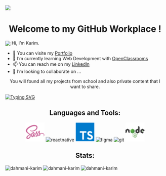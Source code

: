 <img src="[https://media.licdn.com/dms/image/D4E16AQGM9SfEdndsgg/profile-displaybackgroundimage-shrink_350_1400/0/1709553834207?e=1715212800&v=beta&t=R4IE37G8DdDXH3HLh9C_kfElA_FXP_qfObaxrjQ30y0]" />

<h1 align="center">Welcome to my GitHub Workplace !</h1>

<img align="center" src="https://raw.githubusercontent.com/MartinHeinz/MartinHeinz/master/wave.gif" width="30px"> Hi, I’m Karim.

- 👀 You can visite my [Portfolio](https://dahmani-karim.github.io)
- 🌱 I’m currently learning Web Development with [OpenClassrooms](https://openclassrooms.com)
- 📫 You can reach me on my [LinkedIn](https://www.linkedin.com/in/karimdahmani/)
- 💞️ I’m looking to collaborate on ...

 <p align="center">You will found all my projects from school and also private content that I want to share.</p>
 <a href="https://git.io/typing-svg"><img align="center" src="https://readme-typing-svg.herokuapp.com?font=&pause=1000&color=808080&width=768&lines=Feel+free+to+give+stars+or+forks.+💻+Sharing+is+caring+!+💞️" alt="Typing SVG" /></a>

<h2 align="center">Languages and Tools:</h2>
<p align="center">
 <img src="https://raw.githubusercontent.com/devicons/devicon/master/icons/sass/sass-original.svg" alt="sass" width="60" height="60"/>
 <img src="https://reactnative.dev/img/header_logo.svg" alt="reactnative" width="60" height="60"/>
 <img src="https://raw.githubusercontent.com/devicons/devicon/master/icons/typescript/typescript-original.svg" alt="typescript" width="60" height="60"/>
 <!--- <a href="https://www.cprogramming.com/" target="_blank" rel="noreferrer"> <img src="https://raw.githubusercontent.com/devicons/devicon/master/icons/c/c-original.svg" alt="c" width="60" height="60"/> </a>
 <a href="https://www.w3schools.com/cpp/" target="_blank" rel="noreferrer"> <img src="https://raw.githubusercontent.com/devicons/devicon/master/icons/cplusplus/cplusplus-original.svg" alt="cplusplus" width="60" height="60"/> </a>
 <a href="https://www.w3schools.com/cs/" target="_blank" rel="noreferrer"> <img src="https://raw.githubusercontent.com/devicons/devicon/master/icons/csharp/csharp-original.svg" alt="csharp" width="60" height="60"/> </a> --->
 <img src="https://www.vectorlogo.zone/logos/figma/figma-icon.svg" alt="figma" width="60" height="60"/>
 <img src="https://www.vectorlogo.zone/logos/git-scm/git-scm-icon.svg" alt="git" width="60" height="60"/>
 <img src="https://raw.githubusercontent.com/devicons/devicon/master/icons/nodejs/nodejs-original-wordmark.svg" alt="nodejs" width="60" height="60"/>
 <!--- <a href="https://www.mysql.com/" target="_blank" rel="noreferrer"> <img src="https://raw.githubusercontent.com/devicons/devicon/master/icons/mysql/mysql-original-wordmark.svg" alt="mysql" width="60" height="60"/> </a>
 <a href="https://www.php.net" target="_blank" rel="noreferrer"> <img src="https://raw.githubusercontent.com/devicons/devicon/master/icons/php/php-original.svg" alt="php" width="60" height="60"/> </a>
 <a href="https://www.python.org" target="_blank" rel="noreferrer"> <img src="https://raw.githubusercontent.com/devicons/devicon/master/icons/python/python-original.svg" alt="python" width="60" height="60"/> </a> --->
 </p>

<h2 align="center"> Stats:</h2>
<p>
 <img align="center" src="https://github-readme-stats.vercel.app/api?username=dahmani-karim&show_icons=true&theme=dark&locale=en" alt="dahmani-karim" height="124px"/>
 <img align="center" src="https://github-readme-stats.vercel.app/api/top-langs?username=dahmani-karim&show_icons=true&theme=dark&locale=en&layout=compact" alt="dahmani-karim" height="124px"/>
 <img align="center" src="https://github-readme-streak-stats.herokuapp.com/?user=dahmani-karim&theme=dark" alt="dahmani-karim" height="124px"/>
</p>
<!---
dahmani-karim/dahmani-karim is a ✨ special ✨ repository because its `README.md` (this file) appears on your GitHub profile.
You can click the Preview link to take a look at your changes.
--->
